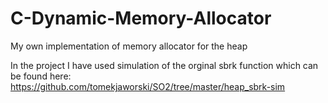 # C-Dynamic-Memory-Allocator
My own implementation of memory allocator for the heap

In the project I have used simulation of the orginal sbrk function which can be found here: https://github.com/tomekjaworski/SO2/tree/master/heap_sbrk-sim
